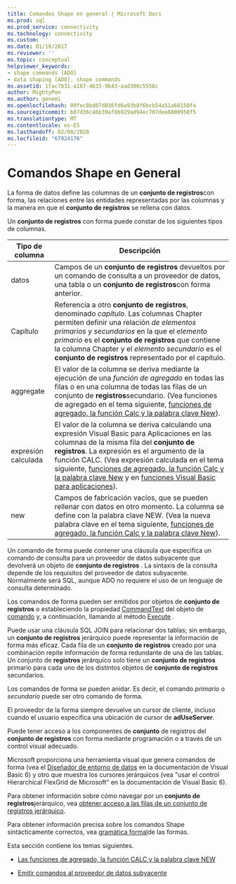 ```yaml
---
title: Comandos Shape en general | Microsoft Docs
ms.prod: sql
ms.prod_service: connectivity
ms.technology: connectivity
ms.custom: ''
ms.date: 01/19/2017
ms.reviewer: ''
ms.topic: conceptual
helpviewer_keywords:
- shape commands [ADO]
- data shaping [ADO], shape commands
ms.assetid: 1fac7831-a187-4b15-9b43-aad380c5556c
author: MightyPen
ms.author: genemi
ms.openlocfilehash: 09fec8bd07d036fd6a93b8f6bcb54a51a68150fa
ms.sourcegitcommit: b87d36c46b39af8b929ad94ec707dee8800950f5
ms.translationtype: MT
ms.contentlocale: es-ES
ms.lasthandoff: 02/08/2020
ms.locfileid: "67924176"
---
```

# <a name="shape-commands-in-general"></a>Comandos Shape en General
La forma de datos define las columnas de un **conjunto de registros**con forma, las relaciones entre las entidades representadas por las columnas y la manera en que el **conjunto de registros** se rellena con datos.  
  
 Un **conjunto de registros** con forma puede constar de los siguientes tipos de columnas.  
  
|Tipo de columna|Descripción|  
|-----------------|-----------------|  
|datos|Campos de un **conjunto de registros** devueltos por un comando de consulta a un proveedor de datos, una tabla o un **conjunto de registros**con forma anterior.|  
|Capítulo|Referencia a otro **conjunto de registros**, denominado *capítulo*. Las columnas Chapter permiten definir una relación *de elementos primarios y secundarios* en la que el *elemento primario* es el **conjunto de registros** que contiene la columna Chapter y el *elemento secundario* es el **conjunto de registros** representado por el capítulo.|  
|aggregate|El valor de la columna se deriva mediante la ejecución de una *función de agregado* en todas las filas o en una columna de todas las filas de un conjunto de **registros**secundario. (Vea funciones de agregado en el tema siguiente, [funciones de agregado, la función Calc y la palabra clave New](../../../ado/guide/data/aggregate-functions-the-calc-function-and-the-new-keyword.md)).|  
|expresión calculada|El valor de la columna se deriva calculando una expresión Visual Basic para Aplicaciones en las columnas de la misma fila del **conjunto de registros**. La expresión es el argumento de la función CALC. (Vea expresión calculada en el tema siguiente, [funciones de agregado, la función Calc y la palabra clave New](../../../ado/guide/data/aggregate-functions-the-calc-function-and-the-new-keyword.md) y en [funciones Visual Basic para aplicaciones](../../../ado/guide/data/visual-basic-for-applications-functions.md)).|  
|new|Campos de fabricación vacíos, que se pueden rellenar con datos en otro momento. La columna se define con la palabra clave NEW. (Vea la nueva palabra clave en el tema siguiente, [funciones de agregado, la función Calc y la palabra clave New](../../../ado/guide/data/aggregate-functions-the-calc-function-and-the-new-keyword.md)).|  
  
 Un comando de forma puede contener una cláusula que especifica un comando de consulta para un proveedor de datos subyacente que devolverá un objeto de **conjunto de registros** . La sintaxis de la consulta depende de los requisitos del proveedor de datos subyacente. Normalmente será SQL, aunque ADO no requiere el uso de un lenguaje de consulta determinado.  
  
 Los comandos de forma pueden ser emitidos por objetos de **conjunto de registros** o estableciendo la propiedad [CommandText](../../../ado/reference/ado-api/commandtext-property-ado.md) del objeto de [comando](../../../ado/reference/ado-api/command-object-ado.md) y, a continuación, llamando al método [Execute](../../../ado/reference/ado-api/execute-method-ado-command.md) .  
  
 Puede usar una cláusula SQL JOIN para relacionar dos tablas; sin embargo, un **conjunto de registros** jerárquico puede representar la información de forma más eficaz. Cada fila de un **conjunto de registros** creado por una combinación repite información de forma redundante de una de las tablas. Un conjunto de **registros** jerárquico solo tiene un **conjunto de registros** primario para cada uno de los distintos objetos de **conjunto de registros** secundarios.  
  
 Los comandos de forma se pueden anidar. Es decir, el comando *primario* o *secundario* puede ser otro comando de forma.  
  
 El proveedor de la forma siempre devuelve un cursor de cliente, incluso cuando el usuario especifica una ubicación de cursor de **adUseServer**.  
  
 Puede tener acceso a los componentes de **conjunto** de registros del **conjunto de registros** con forma mediante programación o a través de un control visual adecuado.  
  
 Microsoft proporciona una herramienta visual que genera comandos de forma (vea el [Diseñador de entorno de datos](https://go.microsoft.com/fwlink/?LinkId=5689) en la documentación de Visual Basic 6) y otro que muestra los cursores jerárquicos (vea "usar el control Hierarchical FlexGrid de Microsoft" en la documentación de Visual Basic 6).  
  
 Para obtener información sobre cómo navegar por un **conjunto de registros**jerárquico, vea [obtener acceso a las filas de un conjunto de registros jerárquico](../../../ado/guide/data/accessing-rows-in-a-hierarchical-recordset.md).  
  
 Para obtener información precisa sobre los comandos Shape sintácticamente correctos, vea [gramática formal](../../../ado/guide/data/formal-shape-grammar.md)de las formas.  
  
 Esta sección contiene los temas siguientes.  
  
-   [Las funciones de agregado, la función CALC y la palabra clave NEW](../../../ado/guide/data/aggregate-functions-the-calc-function-and-the-new-keyword.md)  
  
-   [Emitir comandos al proveedor de datos subyacente](../../../ado/guide/data/issuing-commands-to-the-underlying-data-provider.md)
